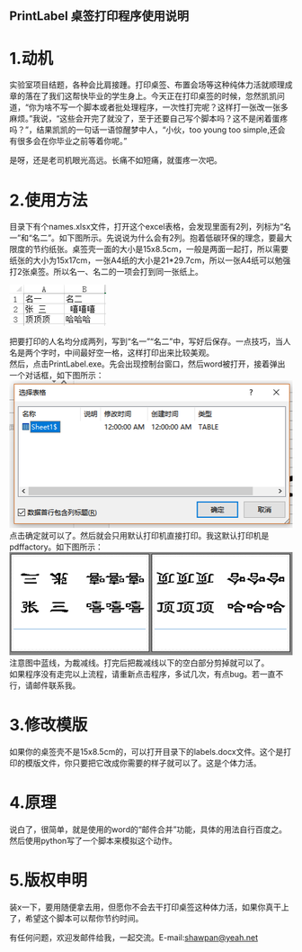 PrintLabel 桌签打印程序使用说明
----
# 1.动机 #
实验室项目结题，各种会比肩接踵。打印桌签、布置会场等这种纯体力活就顺理成章的落在了我们这帮快毕业的学生身上。今天正在打印桌签的时候，忽然凯凯问道，“你为啥不写一个脚本或者批处理程序，一次性打完呢？这样打一张改一张多麻烦。”我说，“这些会开完了就没了，至于还要自己写个脚本吗？这不是闲着蛋疼吗？”，结果凯凯的一句话一语惊醒梦中人，“小伙，too young too simple,还会有很多会在你毕业之前等着你呢。”  

是呀，还是老司机眼光高远。长痛不如短痛，就蛋疼一次吧。

# 2.使用方法 #
目录下有个names.xlsx文件，打开这个excel表格，会发现里面有2列，列标为“名一”和“名二”。如下图所示。先说说为什么会有2列。抱着低碳环保的理念，要最大限度的节约纸张。桌签壳一面的大小是15x8.5cm，一般是两面一起打，所以需要纸张的大小为15x17cm，一张A4纸的大小是21*29.7cm，所以一张A4纸可以勉强打2张桌签。所以名一、名二的一项会打到同一张纸上。  

![](figure/sample1.png)

把要打印的人名均分成两列，写到“名一”“名二”中，写好后保存。一点技巧，当人名是两个字时，中间最好空一格，这样打印出来比较美观。  
然后，点击PrintLabel.exe。先会出现控制台窗口，然后word被打开，接着弹出一个对话框，如下图所示：  
![](figure/sample2.png)   
点击确定就可以了。然后就会只用默认打印机直接打印。我这默认打印机是pdffactory。如下图所示：  
![](figure/sample3.png)  
注意图中蓝线，为裁减线。打完后把裁减线以下的空白部分剪掉就可以了。  
如果程序没有走完以上流程，请重新点击程序，多试几次，有点bug。若一直不行，请邮件联系我。  

# 3.修改模版 #
如果你的桌签壳不是15x8.5cm的，可以打开目录下的labels.docx文件。这个是打印的模版文件，你只要把它改成你需要的样子就可以了。这是个体力活。

# 4.原理 #
说白了，很简单，就是使用的word的“邮件合并”功能，具体的用法自行百度之。然后使用python写了一个脚本来模拟这个动作。

# 5.版权申明 #
装x一下，要用随便拿去用，但愿你不会去干打印桌签这种体力活，如果你真干上了，希望这个脚本可以帮你节约时间。  

有任何问题，欢迎发邮件给我，一起交流。E-mail:shawpan@yeah.net
